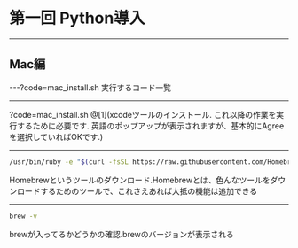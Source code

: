 # 第一回 Python導入

---

## Mac編

---?code=mac_install.sh
実行するコード一覧

---
?code=mac_install.sh
@[1](xcodeツールのインストール.
これ以降の作業を実行するために必要です.
英語のポップアップが表示されますが、基本的にAgreeを選択していればOKです.)

---
```sh
/usr/bin/ruby -e "$(curl -fsSL https://raw.githubusercontent.com/Homebrew/install/master/install)"
```
Homebrewというツールのダウンロード.Homebrewとは、色んなツールをダウンロードするためのツールで、これさえあれば大抵の機能は追加できる

---
```sh
brew -v
```
brewが入ってるかどうかの確認.brewのバージョンが表示される